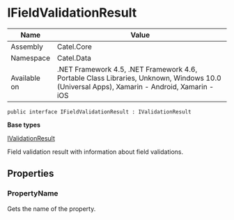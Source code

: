 

# IFieldValidationResult

Name|Value
---|---
Assembly|Catel.Core
Namespace|Catel.Data
Available on|.NET Framework 4.5, .NET Framework 4.6, Portable Class Libraries, Unknown, Windows 10.0 (Universal Apps), Xamarin - Android, Xamarin - iOS

```
public interface IFieldValidationResult : IValidationResult
```

**Base types**

[IValidationResult](/Catel.Core\Catel\Data\IValidationResult.md)


Field validation result with information about field validations.



## Properties

### PropertyName

Gets the name of the property.




